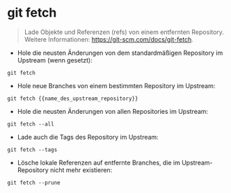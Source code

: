 # git fetch

> Lade Objekte und Referenzen (refs) von einem entfernten Repository.
> Weitere Informationen: <https://git-scm.com/docs/git-fetch>.

- Hole die neusten Änderungen von dem standardmäßigen Repository im Upstream (wenn gesetzt):

`git fetch`

- Hole neue Branches von einem bestimmten Repository im Upstream:

`git fetch {{name_des_upstream_repository}}`

- Hole die neusten Änderungen von allen Repositories im Upstream:

`git fetch --all`

- Lade auch die Tags des Repository im Upstream:

`git fetch --tags`

- Lösche lokale Referenzen auf entfernte Branches, die im Upstream-Repository nicht mehr existieren:

`git fetch --prune`
